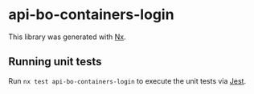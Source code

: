 # api-bo-containers-login

This library was generated with [Nx](https://nx.dev).

## Running unit tests

Run `nx test api-bo-containers-login` to execute the unit tests via [Jest](https://jestjs.io).
